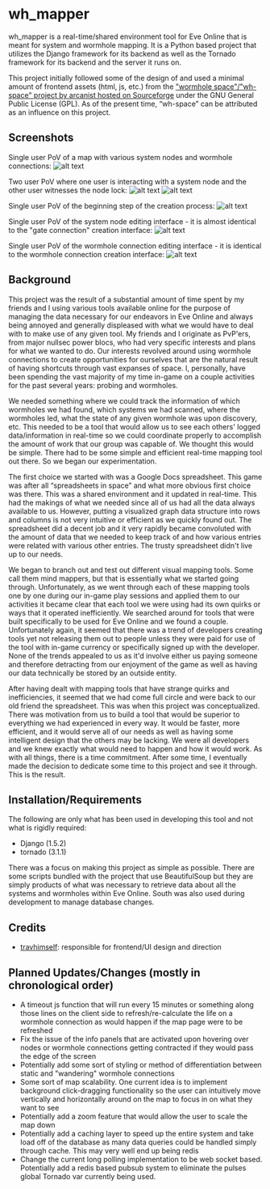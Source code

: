 wh_mapper
=========

wh_mapper is a real-time/shared environment tool for Eve Online that is meant for system and wormhole mapping. It is a Python based project that utilizes the Django framework for its backend as well as the Tornado framework for its backend and the server it runs on.

This project initially followed some of the design of and used a minimal amount of frontend assets (html, js, etc.) from the ["wormhole space"/"wh-space" project by arcanist hosted on Sourceforge](http://sourceforge.net/projects/wh-space/) under the GNU General Public License (GPL). As of the present time, “wh-space” can be attributed as an influence on this project.


Screenshots
-----------

Single user PoV of a map with various system nodes and wormhole connections:
![alt text](http://i.imgur.com/pP0UA7Ml.jpg "Map")

Two user PoV where one user is interacting with a system node and the other user witnesses the node lock:
![alt text](http://i.imgur.com/qnMWFTQl.jpg "System action UI")
![alt text](http://i.imgur.com/N7VeAVQl.jpg "System locks")

Single user PoV of the beginning step of the creation process:
![alt text](http://i.imgur.com/SZRytewl.jpg "Creation UI")

Single user PoV of the system node editing interface - it is almost identical to the "gate connection" creation interface:
![alt text](http://i.imgur.com/Vf5rM0Bl.jpg "System editing UI")

Single user PoV of the wormhole connection editing interface - it is identical to the wormhole connection creation interface:
![alt text](http://i.imgur.com/Ti4qlp8l.jpg "Wormhole connection editing UI")


Background
----------

This project was the result of a substantial amount of time spent by my friends and I using various tools available online for the purpose of managing the data necessary for our endeavors in Eve Online and always being annoyed and generally displeased with what we would have to deal with to make use of any given tool. My friends and I originate as PvP'ers, from major nullsec power blocs, who had very specific interests and plans for what we wanted to do. Our interests revolved around using wormhole connections to create opportunities for ourselves that are the natural result of having shortcuts through vast expanses of space. I, personally, have been spending the vast majority of my time in-game on a couple activities for the past several years: probing and wormholes.

We needed something where we could track the information of which wormholes we had found, which systems we had scanned, where the wormholes led, what the state of any given wormhole was upon discovery, etc. This needed to be a tool that would allow us to see each others' logged data/information in real-time so we could coordinate properly to accomplish the amount of work that our group was capable of. We thought this would be simple. There had to be some simple and efficient real-time mapping tool out there. So we began our experimentation.

The first choice we started with was a Google Docs spreadsheet. This game was after all “spreadsheets in space” and what more obvious first choice was there. This was a shared environment and it updated in real-time. This had the makings of what we needed since all of us had all the data always available to us. However, putting a visualized graph data structure into rows and columns is not very intuitive or efficient as we quickly found out. The spreadsheet did a decent job and it very rapidly became convoluted with the amount of data that we needed to keep track of and how various entries were related with various other entries. The trusty spreadsheet didn't live up to our needs.

We began to branch out and test out different visual mapping tools. Some call them mind mappers, but that is essentially what we started going through. Unfortunately, as we went through each of these mapping tools one by one during our in-game play sessions and applied them to our activities it became clear that each tool we were using had its own quirks or ways that it operated inefficiently. We searched around for tools that were built specifically to be used for Eve Online and we found a couple. Unfortunately again, it seemed that there was a trend of developers creating tools yet not releasing them out to people unless they were paid for use of the tool with in-game currency or specifically signed up with the developer. None of the trends appealed to us as it'd involve either us paying someone and therefore detracting from our enjoyment of the game as well as having our data technically be stored by an outside entity.

After having dealt with mapping tools that have strange quirks and inefficiencies, it seemed that we had come full circle and were back to our old friend the spreadsheet. This was when this project was conceptualized. There was motivation from us to build a tool that would be superior to everything we had experienced in every way. It would be faster, more efficient, and it would serve all of our needs as well as having some intelligent design that the others may be lacking. We were all developers and we knew exactly what would need to happen and how it would work. As with all things, there is a time commitment. After some time, I eventually made the decision to dedicate some time to this project and see it through. This is the result.


Installation/Requirements
-------------------------------

The following are only what has been used in developing this tool and not what is rigidly required:

* Django (1.5.2)
* tornado (3.1.1)

There was a focus on making this project as simple as possible. There are some scripts bundled with the project that use BeautifulSoup but they are simply products of what was necessary to retrieve data about all the systems and wormholes within Eve Online. South was also used during development to manage database changes.


Credits
---------

* [travhimself](https://github.com/travhimself): responsible for frontend/UI design and direction


Planned Updates/Changes (mostly in chronological order)
-----------------------------------------------

* A timeout js function that will run every 15 minutes or something along those lines on the client side to refresh/re-calculate the life on a wormhole connection as would happen if the map page were to be refreshed
* Fix the issue of the info panels that are activated upon hovering over nodes or wormhole connections getting contracted if they would pass the edge of the screen
* Potentially add some sort of styling or method of differentiation between static and "wandering" wormhole connections
* Some sort of map scalability. One current idea is to implement background click-dragging functionality so the user can intuitively move vertically and horizontally around on the map to focus in on what they want to see
* Potentially add a zoom feature that would allow the user to scale the map down
* Potentially add a caching layer to speed up the entire system and take load off of the database as many data queries could be handled simply through cache. This may very well end up being redis
* Change the current long polling implementation to be web socket based. Potentially add a redis based pubsub system to eliminate the pulses global Tornado var currently being used.